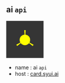 ## ai `api`

<img src="./icon/card.png" width="100">

- name : ai `api`
- host : [card.syui.ai](https://card.syui.ai)

